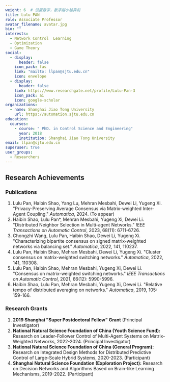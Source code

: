 ```yaml
---
weight: 6  # 设置数字，数字越小越靠前
title: Lulu PAN
role: Associate Professor
avatar_filename: avatar.jpg
bio: ""
interests:
  - Network Control  Learning
  - Optimization
  - Game Theory
social:
  - display:
      header: false
    icon_pack: fas
    link: "mailto: llpan@sjtu.edu.cn"
    icon: envelope
  - display:
      header: false
    link: https://www.researchgate.net/profile/Lulu-Pan-3
    icon_pack: ai
    icon: google-scholar
organizations:
  - name: Shanghai Jiao Tong University
    url: https://automation.sjtu.edu.cn
education:
  courses:
    - course: " PhD. in Control Science and Engineering"
      year: 2018
      institution: Shanghai Jiao Tong University
email: llpan@sjtu.edu.cn
superuser: true
user_groups:
  - Researchers
---
```




## Research Achievements

### Publications

1. Lulu Pan, Haibin Shao, Yang Lu, Mehran Mesbahi, Dewei Li, Yugeng Xi. "Privacy-Preserving Average Consensus via Matrix-weighted Inter-Agent Coupling." *Automatica*, 2024. (To appear)
2. Haibin Shao, Lulu Pan*, Mehran Mesbahi, Yugeng Xi, Dewei Li. "Distributed Neighbor Selection in Multi-agent Networks." *IEEE Transactions on Automatic Control*, 2023, 68(11): 6711-6726.
3. Chongzhi Wang, Lulu Pan, Haibin Shao, Dewei Li, Yugeng Xi. "Characterizing bipartite consensus on signed matrix-weighted networks via balancing set." *Automatica*, 2022, 141, 110237.
4. Lulu Pan, Haibin Shao, Mehran Mesbahi, Dewei Li, Yugeng Xi. "Cluster consensus on matrix-weighted switching networks." *Automatica*, 2022, 141, 110308.
5. Lulu Pan, Haibin Shao, Mehran Mesbahi, Yugeng Xi, Dewei Li. "Consensus on matrix-weighted switching networks." *IEEE Transactions on Automatic Control*, 2021, 66(12): 5990-5996.
6. Haibin Shao, Lulu Pan, Mehran Mesbahi, Yugeng Xi, Dewei Li. "Relative tempo of distributed averaging on networks." *Automatica*, 2019, 105: 159-166.

### Research Grants

1. **2019 Shanghai "Super Postdoctoral Fellow" Grant** (Principal Investigator)
2. **National Natural Science Foundation of China (Youth Science Fund):** Research on Leader-Follower Control of Multi-Agent Systems on Matrix-Weighted Networks, 2022-2024. (Principal Investigator)
3. **National Natural Science Foundation of China (General Program):** Research on Integrated Design Methods for Distributed Predictive Control of Large-Scale Hybrid Systems, 2020-2023. (Participant)
4. **Shanghai Natural Science Foundation (Exploration Project):** Research on Decision Networks and Algorithms Based on Brain-like Learning Mechanisms, 2019-2022. (Participant)
